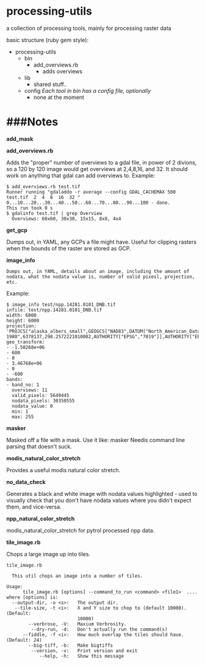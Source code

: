 processing-utils
================

a collection of processing tools, mainly for processing raster data

basic structure (ruby gem style):
* processing-utils
  * bin
    * add_overviews.rb 
      * adds overviews
  * lib
      * shared stuff..
  * config  _Each tool in bin has a config file, optionally_
    * none at the moment

###Notes
===========

__add_mask__

__add_overviews.rb__

Adds the "proper" number of overviews to a gdal file, in power of 2 divions, so a 120 by 120 image would get overviews at 2,4,8,16, and 32.  It should work on anything that gdal can add overviews to. 
Example:
```
$ add_overviews.rb test.tif
Runner running "gdaladdo -r average --config GDAL_CACHEMAX 500 test.tif  2  4  8  16  32 "
0...10...20...30...40...50...60...70...80...90...100 - done.
This run took 0 s
$ gdalinfo test.tif | grep Overview
  Overviews: 60x60, 30x30, 15x15, 8x8, 4x4

```

__get_gcp__

Dumps out, in YAML, any GCPs a file might have. Useful for clipping rasters when the bounds of the raster are stored as GCP.

__image_info__

	Dumps out, in YAML, details about an image, including the amount of nodata, what the nodata value is, number of valid pixesl, projection, etc.
Example:
```
$ image_info test/npp.14281.0101_DNB.tif
infile: test/npp.14281.0101_DNB.tif
width: 6000
height: 6000
projection: 'PROJCS["alaska_albers_small",GEOGCS["NAD83",DATUM["North_American_Datum_1983",SPHEROID["GRS 1980",6378137,298.2572221010002,AUTHORITY["EPSG","7019"]],AUTHORITY["EPSG","6269"]],PRIMEM["Greenwich",0],UNIT["degree",0.0174532925199433],AUTHORITY[0],UNIT["metre",1,AUTHORITY["EPSGs_Conic_Equal_Area"],PARAMETER["standard_parallel_1",55],PARAMETER["standard_parallel_2",65],PARAMETER["latitude_of_center",50],PARAMETER["longitude_of_center",-154],PARAMETER["false_easting",0],PARAMETER["false_northing",0],UNIT["metre",1,AUTHORITY["EPSG","9001"]]]' 
geo_transform: 
- -1.50268e+06
- 600
- 0
- 3.46768e+06
- 0
- -600
bands:
- band_no: 1
  overviews: 11
  valid_pixels: 5649445
  nodata_pixels: 30350555
  nodata_value: 0
  min: 1
  max: 255

```
__masker__

Masked off a file with a mask. 
Use it like: masker <infile> <maskfile> <outfile> 
Needis command line parsing that doesn't suck. 

__modis_natural_color_stretch__

Provides a useful modis natural color stretch. 

__no_data_check__

Generates a black and white image with nodata values highlighted - used to visually check that you don't have nodata values where you didn't expect them, and vice-versa. 

__npp_natural_color_stretch__

modis_natural_color_stretch for pytrol processed npp data.

__tile_image.rb__

Chops a large image up into tiles.
```
tile_image.rb 

  This util chops an image into a number of tiles.

Usage:
      tile_image.rb [options] --command_to_run <command> <file1>  ....
where [options] is:
  --output-dir, -o <s>:   The output dir.
   --tile-size, -t <i>:   X and Y size to chop to (default 10000). (Default:
                          10000)
        --verbrose, -V:   Maxium Verbrosity.
         --dry-run, -d:   Don't actually run the command(s)
      --fiddle, -f <i>:   How much overlap the tiles should have. (Default: 24)
        --big-tiff, -b:   Make bigtiffs
         --version, -v:   Print version and exit
            --help, -h:   Show this message
```



